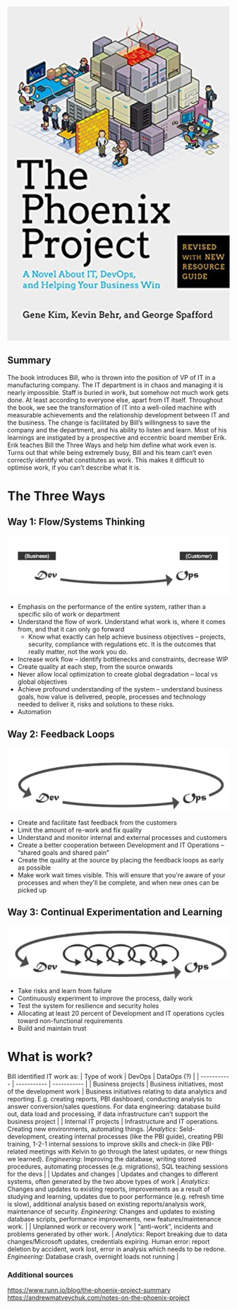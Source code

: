 ![alt text](https://github.com/gz97/books-read/blob/main/Images/image.png)

## Summary
The book introduces Bill, who is thrown into the position of VP of IT in a manufacturing company. The IT department is in chaos and managing it is nearly impossible. Staff is buried in work, but somehow not much work gets done. At least according to everyone else, apart from IT itself. 
Throughout the book, we see the transformation of IT into a well-oiled machine with measurable achievements and the relationship development between IT and the business. The change is facilitated by Bill’s willingness to save the company and the department, and his ability to listen and learn. Most of his learnings are instigated by a prospective and eccentric board member Erik.
Erik teaches Bill the Three Ways and help him define what work even is. Turns out that while being extremely busy, Bill and his team can’t even correctly identify what constitutes as work. This makes it difficult to optimise work, if you can’t describe what it is.

# The Three Ways
## Way 1: Flow/Systems Thinking 

![alt text](https://github.com/gz97/books-read/blob/main/Images/image-1.png)

-	Emphasis on the performance of the entire system, rather than a specific silo of work or department
-	Understand the flow of work. Understand what work is, where it comes from, and that it can only go forward
    - Know what exactly can help achieve business objectives – projects, security, compliance with regulations etc. It is the outcomes that really matter, not the work you do.
-	Increase work flow – identify bottlenecks and constraints, decrease WIP
-	Create quality at each step, from the source onwards
-	Never allow local optimization to create global degradation – local vs global objectives
-	Achieve profound understanding of the system – understand business goals, how value is delivered, people, processes and technology needed to deliver it, risks and solutions to these risks.
-	Automation

## Way 2: Feedback Loops
![alt text](https://github.com/gz97/books-read/blob/main/Images/image-2.png)

- Create and facilitate fast feedback from the customers
- Limit the amount of re-work and fix quality
- Understand and monitor internal and external processes and customers
- Create a better cooperation between Development and IT Operations – “shared goals and shared pain”
- Create the quality at the source by placing the feedback loops as early as possible
- Make work wait times visible. This will ensure that you're aware of your processes and when they'll be complete, and when new ones can be picked up

## Way 3: Continual Experimentation and Learning
![alt text](https://github.com/gz97/books-read/blob/main/Images/image-3.png)

- Take risks and learn from failure
- Continuously experiment to improve the process, daily work
- Test the system for resilience and security holes
- Allocating at least 20 percent of Development and IT operations cycles toward non-functional requirements
- Build and maintain trust

# What is work?
Bill identified IT work as:
| Type of work | DevOps | DataOps (?) |
| ----------- | ----------- | ----------- | 
| Business projects      | Business initiatives, most of the development work       | Business initiatives relating to data analytics and reporting. E.g. creating reports, PBI dashboard, conducting analysis to answer conversion/sales questions. For data engineering: database build out, data load and processing, if data infrastructure can’t support the business project |
| Internal IT projects   | Infrastructure and IT operations. Creating new environments, automating things.        |*Analytics*: Seld-development, creating internal processes (like the PBI guide), creating PBI training, 1-2-1 internal sessions to improve skills and check-in (like PBI-related meetings with Kelvin to go through the latest updates, or new things we learned). *Engineering*: Improving the database, writing stored procedures, automating processes (e.g.  migrations), SQL teaching sessions for the devs | 
| Updates and changes | Updates and changes to different systems, often generated by the two above types of work | *Analytics*: Changes and updates to existing reports, improvements as a result of studying and learning, updates due to poor performance (e.g. refresh time is slow), additional analysis based on existing reports/analysis work, maintenance of security. *Engineering*: Changes and updates to existing database scripts, performance improvements, new features/maintenance work. |
| Unplanned work or recovery work | “anti-work”, incidents and problems generated by other work. | *Analytics*: Report breaking due to data changes/Microsoft updates, credentials expiring. Human error: report deletion by accident, work lost, error in analysis which needs to be redone. *Engineering*: Database crash, overnight loads not running | 

### Additional sources
https://www.runn.io/blog/the-phoenix-project-summary
https://andrewmatveychuk.com/notes-on-the-phoenix-project